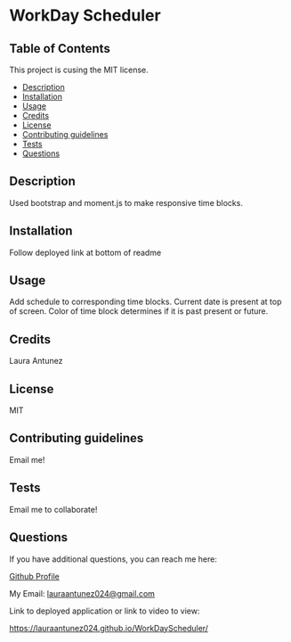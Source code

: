 

# WorkDay Scheduler

## Table of Contents

This project is cusing the MIT license. 
    
- [Description](#description)
- [Installation](#installation)
- [Usage](#usage)
- [Credits](#credits)
- [License](#license)
- [Contributing guidelines](#contributing)
- [Tests](#tests)
- [Questions](#questions)

## Description

Used bootstrap and moment.js to make responsive time blocks.

## Installation

Follow deployed link at bottom of readme

## Usage
Add schedule to corresponding time blocks. Current date is present at top of screen. Color of time block determines if it is past present or future.

## Credits
Laura Antunez

## License
MIT 


## Contributing guidelines

Email me!

## Tests

Email me to collaborate!

## Questions

If you have additional questions, you can reach me here:

[Github Profile](https://github.com/lauraantunez024)

My Email: lauraantunez024@gmail.com

Link to deployed application or link to video to view:

https://lauraantunez024.github.io/WorkDayScheduler/


